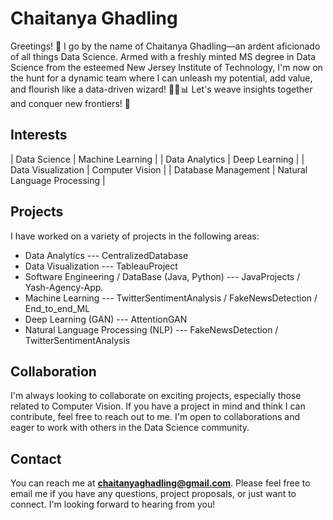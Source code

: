 # Chaitanya Ghadling

Greetings! 👋 I go by the name of Chaitanya Ghadling—an ardent aficionado of all things Data Science. Armed with a freshly minted MS degree in Data Science from the esteemed New Jersey Institute of Technology, I'm now on the hunt for a dynamic team where I can unleash my potential, add value, and flourish like a data-driven wizard! 🧙‍♂️📊 Let's weave insights together and conquer new frontiers! 🚀
## Interests

| Data Science         | Machine Learning        | 
| Data Analytics       | Deep Learning           | 
| Data Visualization   | Computer Vision         | 
| Database Management  | Natural Language Processing | 

## Projects

I have worked on a variety of projects in the following areas:

- Data Analytics --- CentralizedDatabase 
- Data Visualization --- TableauProject
- Software Engineering / DataBase (Java, Python) --- JavaProjects / Yash-Agency-App.
- Machine Learning --- TwitterSentimentAnalysis / FakeNewsDetection / End_to_end_ML
- Deep Learning (GAN) --- AttentionGAN 
- Natural Language Processing (NLP) --- FakeNewsDetection / TwitterSentimentAnalysis


## Collaboration

I'm always looking to collaborate on exciting projects, especially those related to Computer Vision. If you have a project in mind and think I can contribute, feel free to reach out to me. I'm open to collaborations and eager to work with others in the Data Science community.

## Contact

You can reach me at **chaitanyaghadling@gmail.com**. Please feel free to email me if you have any questions, project proposals, or just want to connect. I'm looking forward to hearing from you!
